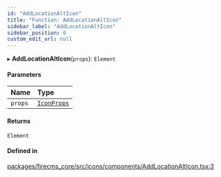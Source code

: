 ```yaml
---
id: "AddLocationAltIcon"
title: "Function: AddLocationAltIcon"
sidebar_label: "AddLocationAltIcon"
sidebar_position: 0
custom_edit_url: null
---
```


▸ **AddLocationAltIcon**(`props`): `Element`

#### Parameters

| Name | Type |
| :------ | :------ |
| `props` | [`IconProps`](../types/IconProps.md) |

#### Returns

`Element`

#### Defined in

[packages/firecms_core/src/icons/components/AddLocationAltIcon.tsx:3](https://github.com/FireCMSco/firecms/blob/d45f3739/packages/firecms_core/src/icons/components/AddLocationAltIcon.tsx#L3)
